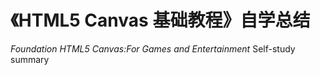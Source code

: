 # 《HTML5 Canvas 基础教程》自学总结
<i>Foundation HTML5 Canvas:For Games and Entertainment</i> Self-study summary
